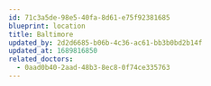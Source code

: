 ```yaml
---
id: 71c3a5de-98e5-40fa-8d61-e75f92381685
blueprint: location
title: Baltimore
updated_by: 2d2d6685-b06b-4c36-ac61-bb3b0bd2b14f
updated_at: 1689816850
related_doctors:
  - 0aad0b40-2aad-48b3-8ec8-0f74ce335763
---
```


